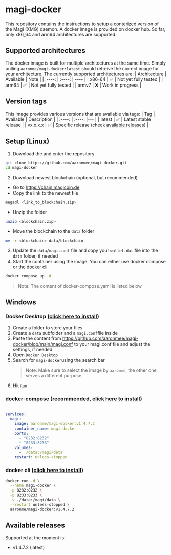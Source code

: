 # magi-docker
This repository contains the instructions to setup a conterized version of the Magi (XMG) daemon. 
A docker image is provided on docker hub. So far, only x86_64 and arm64 architectures are supported. 

## Supported architectures
The docker image is built for multiple architectures at the same time.
Simply pulling `aaronme/magi-docker:latest` should retreive the correct image for your architecture. 
The currently supported architectures are:
| Architecture | Available | Note |
| :----: | :----: | ---- |
| x86-64 | ✅ | Not yet fully tested |
| arm64 | ✅ | Not yet fully tested |
| armv7 | ❌ | Work in progress |

## Version tags
This image provides various versions that are available via tags:
| Tag | Available | Description |
| :----: | :----: |--- |
| latest | ✅ | Latest stable release |
| vx.x.x.x | ✅ | Specific release (check [available releases](https://github.com/aaronmee/magi-docker/blob/main/README.md#available-releases)) |



## Setup (Linux)
1. Download the and enter the repository
  ```bash
  git clone https://github.com/aaronmee/magi-docker.git
  cd magi-docker
  ```
2. Download newest blockchain (optional, but recommended)
  * Go to https://chain.magicoin.de
  * Copy the link to the newest file
  ```bash
  megadl <link_to_blockchain.zip>
  ```
  * Unzip the folder
  ```bash
  unzip <blockchain.zip>
  ```
  * Move the blockchain to the `data` folder
  ```bash
  mv -r <blockchain> data/blockchain
  ```
3. Update the `data/magi.conf` file and copy your `wallet.dat` file into the `data` folder, if needed
4. Start the container using the image. You can either use docker compose or the [docker cli](https://github.com/aaronmee/magi-docker/blob/main/README.md#docker-cli). 
  ```bash
  docker compose up -d
  ```
  > Note: The content of docker-compose.yaml is listed below

## Windows
### Docker Desktop ([click here to install](https://docs.docker.com/desktop/install/windows-install/))
1. Create a folder to store your files
2. Create a `data` subfolder and a `magi.conf`file inside
3. Paste the content from https://github.com/aaronmee/magi-docker/blob/main/magi.conf to your magi.conf file and adjust the settings, if needed
4. Open `Docker Desktop`
5. Search for `magi-docker`using the search bar
   > Note: Make sure to select the image by `aaronme`, the other one serves a different purpose.
6. Hit `Run`


### docker-compose (recommended, [click here to install](https://docs.docker.com/compose/install/))
```yaml
---
services:
  magi:
    image: aaronme/magi-docker:v1.4.7.2
    container_name: magi-docker
    ports:
      - "8232:8232"
      - "8233:8233"
    volumes:
      - ./data:/magi/data
    restart: unless-stopped
```
### docker cli ([click here to install](https://docs.docker.com/engine/install/))
```bash
docker run -d \
  --name magi-docker \
  -p 8232:8232 \
  -p 8233:8233 \
  -v ./data:/magi/data \
  --restart unless-stopped \
  aaronme/magi-docker:v1.4.7.2
```

## Available releases
Supported at the moment is:
* v1.4.7.2 (latest)

